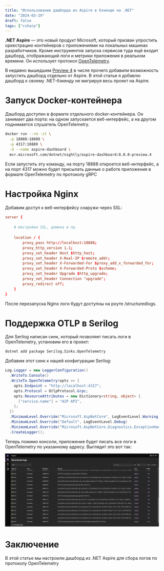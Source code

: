 ```yaml
---
title: "Использование дашборда из Aspire в бэкенде на .NET"
date: "2024-03-19"
draft: false
tags: ["csharp"]
---
```


**.NET Aspire** — это новый продукт Microsoft, который призван упростить оркестрацию контейнеров с приложениями на локальных машинах разработчиков. Кроме инструментов запуска сервисов туда ещё входит дашборд, отображающий логи и метрики приложения в реальном времени. Он использует протокол [OpenTelemetry](https://opentelemetry.io/).

В недавно вышедшем [Preview 4](https://learn.microsoft.com/en-us/dotnet/aspire/whats-new/preview-4) в числе прочего добавили возможность запустить дашборд отдельно от Aspire. В этой статье я добавлю дашборд к своему .NET-бэкенду не мигрируя весь проект на Aspire.

<!--more-->

# Запуск Docker-контейнера

Дашборд доступен в формате отдельного docker-контейнера. Он занимает два порта: на одном запускается веб-интерфейс, а на другом поднимается слушатель OpenTelemetry.

```bash
docker run --rm -it \
  -p 18888:18888 \
  -p 4317:18889 \
  -d --name aspire-dashboard \
  mcr.microsoft.com/dotnet/nightly/aspire-dashboard:8.0.0-preview.4
```

Если запустить эту команду, на порту 18888 откроется веб-интерфейс, а на порт 4317 можно будет присылать данные о работе приложения в формате OpenTelemetry по протоколу gRPC

# Настройка Nginx

Добавим доступ к веб-интерфейсу снаружи через SSL:

```conf
server {

    # Настройки SSL, домена и пр.

    location / {
        proxy_pass http://localhost:18888;
        proxy_http_version 1.1;
        proxy_set_header Host $http_host;
        proxy_set_header X-Real-IP $remote_addr;
        proxy_set_header X-Forwarded-For $proxy_add_x_forwarded_for;
        proxy_set_header X-Forwarded-Proto $scheme;
        proxy_set_header Upgrade $http_upgrade;
        proxy_set_header Connection "upgrade";
        proxy_redirect off;
    }
}
```

После перезапуска Nginx логи будут доступны на роуте /structuredlogs.

# Поддержка OTLP в Serilog

Для Serilog написан синк, который позволяет писать логи в OpenTelemetry, установим его в проект:

```bash
dotnet add package Serilog.Sinks.OpenTelemetry
```

Добавим этот синк к нашей конфигурации Serilog:

```cs
Log.Logger = new LoggerConfiguration()
  .WriteTo.Console()
  .WriteTo.OpenTelemetry(opts => {
    opts.Endpoint = "http://localhost:4317";
    opts.Protocol = OtlpProtocol.Grpc;
    opts.ResourceAttributes = new Dictionary<string, object> {
      ["service.name"] = "AIP API",
    };
  })
  .MinimumLevel.Override("Microsoft.AspNetCore", LogEventLevel.Warning)
  .MinimumLevel.Override("Default", LogEventLevel.Debug)
  .MinimumLevel.Override("Microsoft.AspNetCore.Diagnostics.ExceptionHandlerMiddleware", LogEventLevel.Verbose)
  .CreateLogger();
```

Теперь помимо консоли, приложение будет писать все логи в OpenTelemetry по указанному адресу. Выглядит это вот так:

![Получившийся дашборд с логами](1.png)

# Заключение

В этой статье мы настроили дашборд из .NET Aspire для сбора логов по протоколу OpenTelemetry
